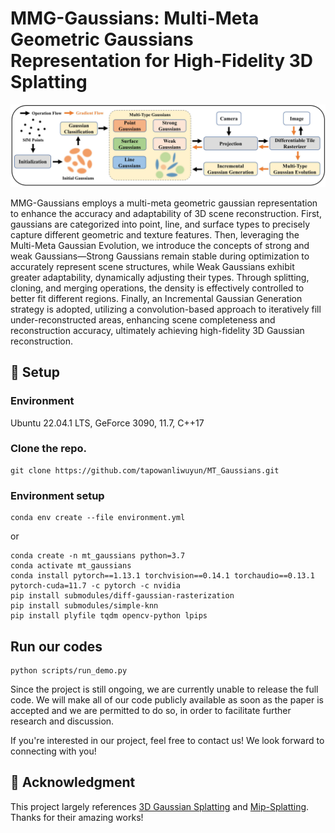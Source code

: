 # MMG-Gaussians: Multi-Meta Geometric Gaussians Representation for High-Fidelity 3D Splatting

![Teaser image](pic/overview_of_MT_Gaussians.png)

MMG-Gaussians employs a multi-meta geometric gaussian representation to enhance the accuracy and adaptability of 3D scene reconstruction. First, gaussians are categorized into point, line, and surface types to precisely capture different geometric and texture features. Then, leveraging the Multi-Meta Gaussian Evolution, we introduce the concepts of strong and weak Gaussians—Strong Gaussians remain stable during optimization to accurately represent scene structures, while Weak Gaussians exhibit greater adaptability, dynamically adjusting their types. Through splitting, cloning, and merging operations, the density is effectively controlled to better fit different regions. Finally, an Incremental Gaussian Generation strategy is adopted, utilizing a convolution-based approach to iteratively fill under-reconstructed areas, enhancing scene completeness and reconstruction accuracy, ultimately achieving high-fidelity 3D Gaussian reconstruction.

## 🚀 Setup
### Environment
Ubuntu 22.04.1 LTS, GeForce 3090,  11.7, C++17

### Clone the repo.

```
git clone https://github.com/tapowanliwuyun/MT_Gaussians.git
```
### Environment setup 

```
conda env create --file environment.yml
```
or
```
conda create -n mt_gaussians python=3.7
conda activate mt_gaussians
conda install pytorch==1.13.1 torchvision==0.14.1 torchaudio==0.13.1 pytorch-cuda=11.7 -c pytorch -c nvidia
pip install submodules/diff-gaussian-rasterization
pip install submodules/simple-knn
pip install plyfile tqdm opencv-python lpips 
```

## Run our codes 

```
python scripts/run_demo.py
```
Since the project is still ongoing, we are currently unable to release the full code. We will make all of our code publicly available as soon as the paper is accepted and we are permitted to do so, in order to facilitate further research and discussion.


If you're interested in our project, feel free to contact us! We look forward to connecting with you!

## 🎫 Acknowledgment
This project largely references [3D Gaussian Splatting](https://github.com/graphdeco-inria/gaussian-splatting) and [Mip-Splatting](https://github.com/autonomousvision/mip-splatting). Thanks for their amazing works!

